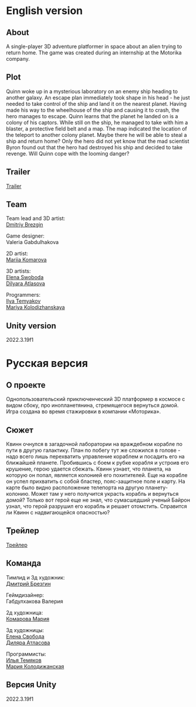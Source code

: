 # English version
## About
A single-player 3D adventure platformer in space about an alien trying to return home.
The game was created during an internship at the Motorika company.

## Plot
Quinn woke up in a mysterious laboratory on an enemy ship heading to another galaxy. An escape plan immediately took shape in his head - he just needed to take control of the ship and land it on the nearest planet.
Having made his way to the wheelhouse of the ship and causing it to crash, the hero manages to escape. Quinn learns that the planet he landed on is a colony of his captors.
While still on the ship, he managed to take with him a blaster, a protective field belt and a map. The map indicated the location of the teleport to another colony planet. Maybe there he will be able to steal a ship and return home?
Only the hero did not yet know that the mad scientist Byron found out that the hero had destroyed his ship and decided to take revenge. Will Quinn cope with the looming danger?

## Trailer
[Trailer](https://drive.google.com/drive/u/1/folders/1bxXuXKOgj7YFeHfUQEuHfLFTp365j18b)

## Team
Team lead and 3D artist:  
  [Dmitriy Brezgin ](https://www.behance.net/1aad9073)  
  
Game designer:  
  Valeria Gabdulhakova 
  
2D artist:   
  [Mariia Komarova](https://www.behance.net/icin)
  
3D artists:  
  [Elena Swoboda](https://www.behance.net/elenaswoboda1)  
  [Dilyara Atlasova](https://www.behance.net/dilyaraatlasova)  
  
Programmers:  
  [Ilya Temyakov](https://github.com/AserRUS)  
  [Mariya Kolodizhanskaya](https://github.com/fishillness)

## Unity version
2022.3.19f1

# Русская версия
## О проекте
Однопользовательский приключенческий 3D платформер в космосе с видом сбоку, про инопланетянина, стремящегося вернуться домой.
Игра создана во время стажировки в компании «Моторика».

## Сюжет
Квинн очнулся в загадочной лаборатории на враждебном корабле по пути в другую галактику. План по побегу тут же сложился в голове - надо всего лишь перехватить управление кораблем и посадить его на ближайшей планете.
Пробившись с боем к рубке корабля и устроив его крушение, герою удается сбежать. Квинн узнает, что планета, на которую он попал, является колонией его похитителей.
Еще на корабле он успел прихватить с собой бластер, пояс-защитное поле и карту. На карте было видно расположение телепорта на другую планету-колонию. Может там у него получится украсть корабль и вернуться домой?
Только вот герой еще не знал, что сумасшедший ученый Байрон узнал, что герой разрушил его корабль и решает отомстить. Справится ли Квинн с надвигающейся опасностью?

## Трейлер
[Трейлер](https://drive.google.com/drive/u/1/folders/1bxXuXKOgj7YFeHfUQEuHfLFTp365j18b)

## Команда
Тимлид и 3д художник:  
  [Дмитрий Брезгин](https://www.behance.net/1aad9073)  
  
Геймдизайнер:  
  Габдулхакова Валерия  
  
2д художница:   
  [Комарова Мария](https://www.behance.net/icin)
  
3д художницы:  
  [Елена Свобода](https://www.behance.net/elenaswoboda1)  
  [Диляра Атласова](https://www.behance.net/dilyaraatlasova)  
  
Программисты:  
  [Илья Темяков](https://github.com/AserRUS)  
  [Мария Колодижанская](https://github.com/fishillness)

## Версия Unity
2022.3.19f1
